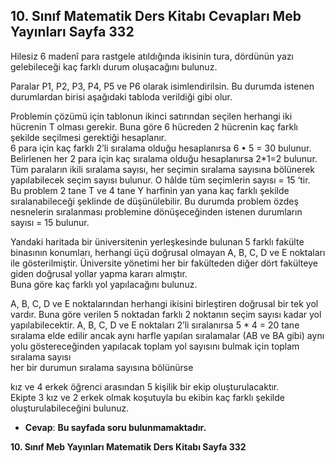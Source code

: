 ## 10. Sınıf Matematik Ders Kitabı Cevapları Meb Yayınları Sayfa 332

Hilesiz 6 madenî para rastgele atıldığında ikisinin tura, dördünün yazı gelebileceği kaç farklı durum oluşacağını bulunuz.

Paralar P1, P2, P3, P4, P5 ve P6 olarak isimlendirilsin. Bu durumda istenen durumlardan birisi aşağıdaki tabloda verildiği gibi olur.

Problemin çözümü için tablonun ikinci satırından seçilen herhangi iki hücrenin T olması gerekir. Buna göre 6 hücreden 2 hücrenin kaç farklı şekilde seçilmesi gerektiği hesaplanır.  
 6 para için kaç farklı 2’li sıralama olduğu hesaplanırsa 6 • 5 = 30 bulunur. Belirlenen her 2 para için kaç sıralama olduğu hesaplanırsa 2\*1=2 bulunur.  
 Tüm paraların ikili sıralama sayısı, her seçimin sıralama sayısına bölünerek yapılabilecek seçim sayısı bulunur. O hâlde tüm seçimlerin sayısı = 15 ‘tir.  
 Bu problem 2 tane T ve 4 tane Y harfinin yan yana kaç farklı şekilde sıralanabileceği şeklinde de düşünülebilir. Bu durumda problem özdeş nesnelerin sıralanması problemine dönüşeceğinden istenen durumların sayısı = 15 bulunur.

Yandaki haritada bir üniversitenin yerleşkesinde bulunan 5 farklı fakülte binasının konumları, herhangi üçü doğrusal olmayan A, B, C, D ve E noktaları ile gösterilmiştir. Üniversite yönetimi her bir fakülteden diğer dört fakülteye giden doğrusal yollar yapma kararı almıştır.  
 Buna göre kaç farklı yol yapılacağını bulunuz.

A, B, C, D ve E noktalarından herhangi ikisini birleştiren doğrusal bir tek yol vardır. Buna göre verilen 5 noktadan farklı 2 noktanın seçim sayısı kadar yol yapılabilecektir. A, B, C, D ve E noktaları 2’li sıralanırsa 5 \* 4 = 20 tane sıralama elde edilir ancak aynı harfle yapılan sıralamalar (AB ve BA gibi) aynı yolu göstereceğinden yapılacak toplam yol sayısını bulmak için toplam sıralama sayısı  
 her bir durumun sıralama sayısına bölünürse

kız ve 4 erkek öğrenci arasından 5 kişilik bir ekip oluşturulacaktır.  
 Ekipte 3 kız ve 2 erkek olmak koşutuyla bu ekibin kaç farklı şekilde oluşturulabileceğini bulunuz.

* **Cevap**: **Bu sayfada soru bulunmamaktadır.**

**10. Sınıf Meb Yayınları Matematik Ders Kitabı Sayfa 332**